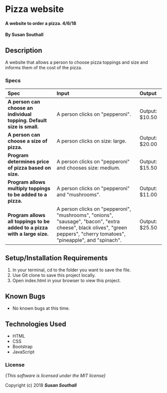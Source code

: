 # Pizza website

#### A website to order a pizza. 4/6/18

#### By **Susan Southall**

## Description

A website that allows a person to choose pizza toppings and size and informs them of the cost of the pizza.

### Specs
| Spec | Input | Output |
| :-------------     | :------------- | :------------- |
| **A person can choose an individual topping.  Default size is small.** | A person clicks on "pepperoni". | Output: $10.50 |
| **A person can choose a size of pizza.**| A person clicks on size: large. | Output: $20.00 |
| **Program determines price of pizza based on size.**| A person clicks on "pepperoni" and chooses size: medium.  | Output: $15.50 |
| **Program allows multiply toppings to be added to a pizza.** | A person clicks on "pepperoni" and "mushrooms". | Output: $11.00 |
| **Program allows all toppings to be added to a pizza with a large size.** | A person clicks on "pepperoni", "mushrooms", "onions", "sausage", "bacon", "extra cheese", black olives", "green peppers", "cherry tomatoes", "pineapple", and "spinach". | Output: $25.50 |

## Setup/Installation Requirements

1. In your terminal, cd to the folder you want to save the file.
2. Use Git clone to save this project locally.
3. Open index.html in your browser to view this project.

## Known Bugs
* No known bugs at this time.

## Technologies Used
* HTML
* CSS
* Bootstrap
* JavaScript

### License

*{This software is licensed under the MIT license}*

Copyright (c) 2018 **_Susan Southall_**
